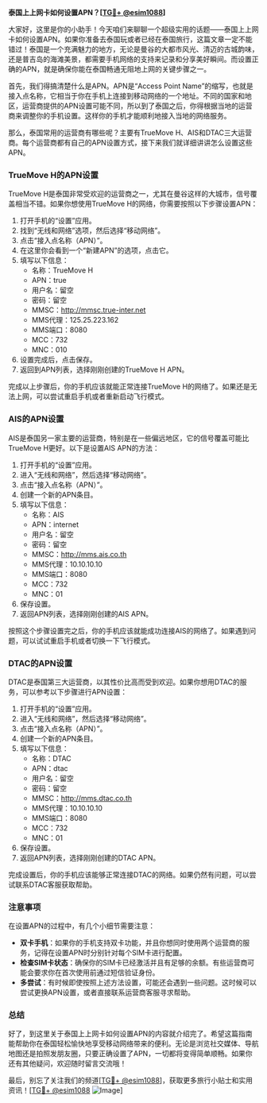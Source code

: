 **泰国上上网卡如何设置APN？[[TG💪+ @esim1088](https://t.me/s/esim1088)]**

大家好，这里是你的小助手！今天咱们来聊聊一个超级实用的话题——泰国上上网卡如何设置APN。如果你准备去泰国玩或者已经在泰国旅行，这篇文章一定不能错过！泰国是一个充满魅力的地方，无论是曼谷的大都市风光、清迈的古城韵味，还是普吉岛的海滩美景，都需要手机网络的支持来记录和分享美好瞬间。而设置正确的APN，就是确保你能在泰国畅通无阻地上网的关键步骤之一。

首先，我们得搞清楚什么是APN。APN是“Access Point Name”的缩写，也就是接入点名称，它相当于你在手机上连接到移动网络的一个地址。不同的国家和地区，运营商提供的APN设置可能不同，所以到了泰国之后，你得根据当地的运营商来调整你的手机设置。这样你的手机才能顺利地接入当地的网络服务。

那么，泰国常用的运营商有哪些呢？主要有TrueMove H、AIS和DTAC三大运营商。每个运营商都有自己的APN设置方式，接下来我们就详细讲讲怎么设置这些APN。

### TrueMove H的APN设置

TrueMove H是泰国非常受欢迎的运营商之一，尤其在曼谷这样的大城市，信号覆盖相当不错。如果你想使用TrueMove H的网络，你需要按照以下步骤设置APN：

1. 打开手机的“设置”应用。
2. 找到“无线和网络”选项，然后选择“移动网络”。
3. 点击“接入点名称（APN）”。
4. 在这里你会看到一个“新建APN”的选项，点击它。
5. 填写以下信息：
   - 名称：TrueMove H
   - APN：true
   - 用户名：留空
   - 密码：留空
   - MMSC：http://mmsc.true-inter.net
   - MMS代理：125.25.223.162
   - MMS端口：8080
   - MCC：732
   - MNC：010
6. 设置完成后，点击保存。
7. 返回到APN列表，选择刚刚创建的TrueMove H APN。

完成以上步骤后，你的手机应该就能正常连接TrueMove H的网络了。如果还是无法上网，可以尝试重启手机或者重新启动飞行模式。

### AIS的APN设置

AIS是泰国另一家主要的运营商，特别是在一些偏远地区，它的信号覆盖可能比TrueMove H更好。以下是设置AIS APN的方法：

1. 打开手机的“设置”应用。
2. 进入“无线和网络”，然后选择“移动网络”。
3. 点击“接入点名称（APN）”。
4. 创建一个新的APN条目。
5. 填写以下信息：
   - 名称：AIS
   - APN：internet
   - 用户名：留空
   - 密码：留空
   - MMSC：http://mms.ais.co.th
   - MMS代理：10.10.10.10
   - MMS端口：8080
   - MCC：732
   - MNC：01
6. 保存设置。
7. 返回APN列表，选择刚刚创建的AIS APN。

按照这个步骤设置完之后，你的手机应该就能成功连接AIS的网络了。如果遇到问题，可以试试重启手机或者切换一下飞行模式。

### DTAC的APN设置

DTAC是泰国第三大运营商，以其性价比高而受到欢迎。如果你想用DTAC的服务，可以参考以下步骤进行APN设置：

1. 打开手机的“设置”应用。
2. 进入“无线和网络”，然后选择“移动网络”。
3. 点击“接入点名称（APN）”。
4. 创建一个新的APN条目。
5. 填写以下信息：
   - 名称：DTAC
   - APN：dtac
   - 用户名：留空
   - 密码：留空
   - MMSC：http://mms.dtac.co.th
   - MMS代理：10.10.10.10
   - MMS端口：8080
   - MCC：732
   - MNC：01
6. 保存设置。
7. 返回APN列表，选择刚刚创建的DTAC APN。

完成设置后，你的手机应该能够正常连接DTAC的网络。如果仍然有问题，可以尝试联系DTAC客服获取帮助。

### 注意事项

在设置APN的过程中，有几个小细节需要注意：

- **双卡手机**：如果你的手机支持双卡功能，并且你想同时使用两个运营商的服务，记得在设置APN时分别针对每个SIM卡进行配置。
- **检查SIM卡状态**：确保你的SIM卡已经激活并且有足够的余额。有些运营商可能会要求你在首次使用前通过短信验证身份。
- **多尝试**：有时候即使按照上述方法设置，可能还会遇到一些问题。这时候可以尝试更换APN设置，或者直接联系运营商客服寻求帮助。

### 总结

好了，到这里关于泰国上上网卡如何设置APN的内容就介绍完了。希望这篇指南能帮助你在泰国轻松愉快地享受移动网络带来的便利。无论是浏览社交媒体、导航地图还是拍照发朋友圈，只要正确设置了APN，一切都将变得简单顺畅。如果你还有其他疑问，欢迎随时留言交流哦！

最后，别忘了关注我们的频道[[TG💪+ @esim1088](https://t.me/s/esim1088)]，获取更多旅行小贴士和实用资讯！[[TG💪+ @esim1088](https://t.me/s/esim1088) ![Image](https://i.postimg.cc/4NQfJmqS/Snipaste-2025-05-13-00-14-12.png)]